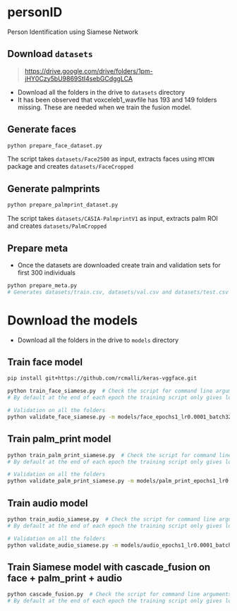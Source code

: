 
# personID
Person Identification using Siamese Network


## Download `datasets`
> https://drive.google.com/drive/folders/1pm-jHY0Czy5bU9869StI4sebGCdggLCA
* Download all the folders in the drive to `datasets` directory
* It has been observed that voxceleb1_wavfile has 193 and 149 folders missing. These are needed when we train the fusion model.

## Generate faces
```sh
python prepare_face_dataset.py
```
The script takes `datasets/Face2500` as input, extracts faces using `MTCNN` package and creates `datasets/FaceCropped`


## Generate palmprints
```sh
python prepare_palmprint_dataset.py
```
The script takes `datasets/CASIA-PalmprintV1` as input, extracts palm ROI and creates `datasets/PalmCropped`


## Prepare meta
* Once the datasets are downloaded create train and validation sets for first 300 individuals
```sh
python prepare_meta.py
# Generates datasets/train.csv, datasets/val.csv and datasets/test.csv
```


# Download the models
>
* Download all the folders in the drive to `models` directory


## Train face model
```sh
pip install git+https://github.com/rcmalli/keras-vggface.git

python train_face_siamese.py  # Check the script for command line arguments
# By default at the end of each epoch the training script only gives loss on first 10 folders

# Validation on all the folders
python validate_face_siamese.py -m models/face_epochs1_lr0.0001_batch32
```


## Train palm_print model
```sh
python train_palm_print_siamese.py  # Check the script for command line arguments
# By default at the end of each epoch the training script only gives loss on first 10 folders

# Validation on all the folders
python validate_palm_print_siamese.py -m models/palm_print_epochs1_lr0.0001_batch32
```

## Train audio model
```sh
python train_audio_siamese.py  # Check the script for command line arguments
# By default at the end of each epoch the training script only gives loss on first 10 folders

# Validation on all the folders
python validate_audio_siamese.py -m models/audio_epochs1_lr0.0001_batch32
```

## Train Siamese model with cascade_fusion on face + palm_print + audio
```sh
python cascade_fusion.py  # Check the script for command line arguments
# By default at the end of each epoch the training script only gives loss on first 50 folders
```